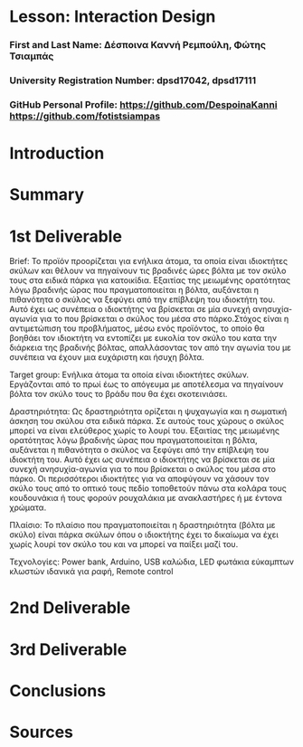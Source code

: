 # Lesson: Interaction Design

### First and Last Name: Δέσποινα Καννή Ρεμπούλη, Φώτης Τσιαμπάς
### University Registration Number: dpsd17042, dpsd17111
### GitHub Personal Profile: https://github.com/DespoinaKanni https://github.com/fotistsiampas

# Introduction

# Summary


# 1st Deliverable

Brief: Το προϊόν προορίζεται για ενήλικα άτομα, τα οποία είναι ιδιοκτήτες σκύλων και θέλουν να πηγαίνουν τις βραδινές ώρες βόλτα με τον σκύλο τους στα ειδικά πάρκα για κατοικίδια. Εξαιτίας της μειωμένης ορατότητας λόγω βραδινής ώρας που πραγματοποιείται η βόλτα, αυξάνεται η πιθανότητα ο σκύλος να ξεφύγει από την επίβλεψη του ιδιοκτήτη του. Αυτό έχει ως συνέπεια ο ιδιοκτήτης να βρίσκεται σε μία συνεχή ανησυχία-αγωνία για το που βρίσκεται ο σκύλος του μέσα στο πάρκο.Στόχος είναι η αντιμετώπιση του προβλήματος, μέσω ενός προϊόντος, το οποίο θα βοηθάει τον ιδιοκτήτη να εντοπίζει με ευκολία τον σκύλο του κατα την διάρκεια της βραδινής βόλτας, απαλλάσοντας τον από την αγωνία του με συνέπεια να έχουν μια ευχάριστη και ήσυχη βόλτα.

Target group: Ενήλικα άτομα τα οποία είναι ιδιοκτήτες σκύλων. Εργάζονται από το πρωί έως το απόγευμα με αποτέλεσμα να πηγαίνουν βόλτα τον σκύλο τους το βράδυ που θα έχει σκοτεινιάσει. 

Δραστηριότητα: Ως δραστηριότητα ορίζεται η ψυχαγωγία και η σωματική άσκηση του σκύλου στα ειδικά πάρκα. Σε αυτούς τους χώρους  ο σκύλος μπορεί να είναι ελεύθερος χωρίς το λουρί του. Εξαιτίας της μειωμένης ορατότητας λόγω βραδινής ώρας που πραγματοποιείται η βόλτα, αυξάνεται η πιθανότητα ο σκύλος να ξεφύγει από την επίβλεψη του ιδιοκτήτη του. Αυτό έχει ως συνέπεια ο ιδιοκτήτης να βρίσκεται σε μία συνεχή ανησυχία-αγωνία για το που βρίσκεται ο σκύλος του μέσα στο πάρκο. Οι περισσότεροι ιδιοκτήτες για να αποφύγουν να χάσουν τον σκύλο τους από το οπτικό τους πεδίο τοποθετούν πάνω στα κολάρα τους κουδουνάκια ή τους φορούν  ρουχαλάκια με ανακλαστήρες ή με έντονα χρώματα.

Πλαίσιο: Το πλαίσιο που πραγματοποιείται η δραστηριότητα (βόλτα με σκύλο) είναι πάρκα σκύλων όπου ο ιδιοκτήτης έχει το δικαίωμα να έχει χωρίς λουρί τον σκύλο του και να μπορεί να παίξει μαζί του.

Τεχνολογίες: Power bank, Arduino, USB καλώδια, LED φωτάκια εύκαμπτων κλωστών ιδανικά για ραφή, Remote control 


# 2nd Deliverable


# 3rd Deliverable 


# Conclusions


# Sources
